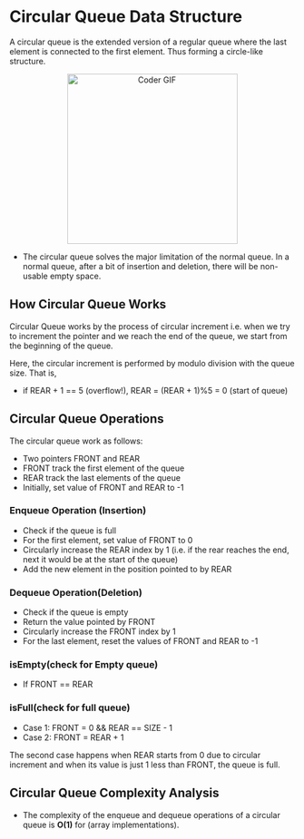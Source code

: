 # Circular Queue Data Structure
A circular queue is the extended version of a regular queue where the last element is connected to the first element. Thus forming a circle-like structure.

<p  align="center"><img src="https://cdn.programiz.com/sites/tutorial2program/files/circular-increment.png" alt="Coder GIF" width="300" height="300">

* The circular queue solves the major limitation of the normal queue. In a normal queue, after a bit of insertion and deletion, there will be non-usable empty space.
  
## How Circular Queue Works
Circular Queue works by the process of circular increment i.e. when we try to increment the pointer and we reach the end of the queue, we start from the beginning of the queue.

Here, the circular increment is performed by modulo division with the queue size. That is,
  * if REAR + 1 == 5 (overflow!), REAR = (REAR + 1)%5 = 0 (start of queue)
  
## Circular Queue Operations
The circular queue work as follows:

* Two pointers FRONT and REAR
* FRONT track the first element of the queue
* REAR track the last elements of the queue
* Initially, set value of FRONT and REAR to -1
  
### Enqueue Operation (Insertion)
* Check if the queue is full
* For the first element, set value of FRONT to 0
* Circularly increase the REAR index by 1 (i.e. if the rear reaches the end, next it would be at the start of the queue)
* Add the new element in the position pointed to by REAR
  
### Dequeue Operation(Deletion)
* Check if the queue is empty
* Return the value pointed by FRONT
* Circularly increase the FRONT index by 1
* For the last element, reset the values of FRONT and REAR to -1
  
### isEmpty(check for Empty queue)
* If FRONT == REAR

### isFull(check for full queue)  
* Case 1: FRONT = 0 && REAR == SIZE - 1
* Case 2: FRONT = REAR + 1

The second case happens when REAR starts from 0 due to circular increment and when its value is just 1 less than FRONT, the queue is full.
  
## Circular Queue Complexity Analysis
* The complexity of the enqueue and dequeue operations of a circular queue is **O(1)** for (array implementations).
